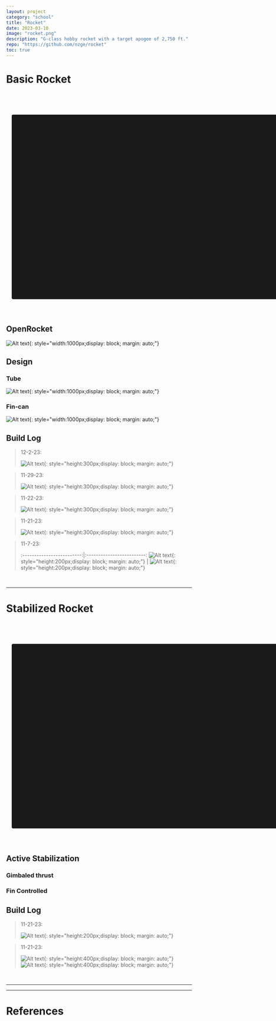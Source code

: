 ```yaml
---
layout: project
category: "school"
title: "Rocket"
date: 2023-03-10
image: "rocket.png"
description: "G-class hobby rocket with a target apogee of 2,750 ft."
repo: "https://github.com/nzge/rocket"
toc: true
---
```


# Basic Rocket

<div class="container" style="border: 1px solid white; color: white; padding: 1em; border-radius: 6px;">
<p style="text-align: center;" >Model</p>
<model-viewer
  src="https://nzge.github.io/assets/media/rocket_media/simple-rocket/gmpr.gltf"
  alt="GMPR Rocket"
  camera-controls
  touch-action="pan-y"
  camera-orbit="0deg 0deg auto"
  orientation="0deg 0deg 90deg"
  field-of-view="45deg"
  shadow-intensity="1"
  exposure="1.0"
  environment-image="legacy"
  style="width: 800px; height: 500px; display: block; margin: 0 auto 0.5em auto; background-color: #1a1a1a; border-radius: 4px;">
</model-viewer>
<br>
</div>

## OpenRocket
![Alt text](/assets/media/rocket_media/simple-rocket/openrocket.PNG){: style="width:1000px;display: block; margin: auto;"}

## Design
### Tube
![Alt text](/assets/media/rocket_media/simple-rocket/bodytube.PNG){: style="width:1000px;display: block; margin: auto;"}
### Fin-can
![Alt text](/assets/media/rocket_media/simple-rocket/fin-can.PNG){: style="width:1000px;display: block; margin: auto;"}

## Build Log
> 12-2-23: 
>
> ![Alt text](/assets/media/rocket_media/simple-rocket/12-2-23.jpg){: style="height:300px;display: block; margin: auto;"}

> 11-29-23: 
>
> ![Alt text](/assets/media/rocket_media/simple-rocket/PXL_20231129_220740221.jpg){: style="height:300px;display: block; margin: auto;"}

> 11-22-23: 
>
> ![Alt text](/assets/media/rocket_media/simple-rocket/fin-can.JPG){: style="height:300px;display: block; margin: auto;"}

> 11-21-23: 
>
> ![Alt text](/assets/media/rocket_media/simple-rocket/fiberglass.JPG){: style="height:300px;display: block; margin: auto;"}

> 11-7-23: 
>
> :-------------------------:|:-------------------------:
![Alt text](/assets/media/rocket_media/simple-rocket/11-7-23_boattail.png){: style="height:200px;display: block; margin: auto;"}  | ![Alt text](/assets/media/rocket_media/simple-rocket/11-7-23_boattail2.png){: style="height:200px;display: block; margin: auto;"} 

<br>

---

# Stabilized Rocket

<div class="container" style="border: 1px solid white; color: white; padding: 1em; border-radius: 6px;">
<p style="text-align: center;" >Model</p>
<model-viewer
  src="https://nzge.github.io/assets/media/rocket_media/simple-rocket/gmpr.gltf"
  alt="GMPR Rocket"
  camera-controls
  touch-action="pan-y"
  camera-orbit="0deg 0deg auto"
  orientation="0deg 0deg 90deg"
  field-of-view="45deg"
  shadow-intensity="1"
  exposure="1.0"
  environment-image="legacy"
  style="width: 800px; height: 500px; display: block; margin: 0 auto 0.5em auto; background-color: #1a1a1a; border-radius: 4px;">
</model-viewer>
<br>
</div>

## Active Stabilization

### Gimbaled thrust
### Fin Controlled

## Build Log
> 11-21-23: 
>
> ![Alt text](/assets/media/rocket_media/simple-rocket/fiberglass.JPG){: 
style="height:200px;display: block; margin: auto;"}


> 11-21-23: 
>
> ![Alt text](/assets/media/rocket_media/gimbal-rocket/gimbal-concept1_1.png){: 
style="height:400px;display: block; margin: auto;"}
> ![Alt text](/assets/media/rocket_media/gimbal-rocket/gimbal-concept1_2.png){: 
style="height:400px;display: block; margin: auto;"}


<br>

---
---

# References
[]()
[]()
[]()
[]()

    